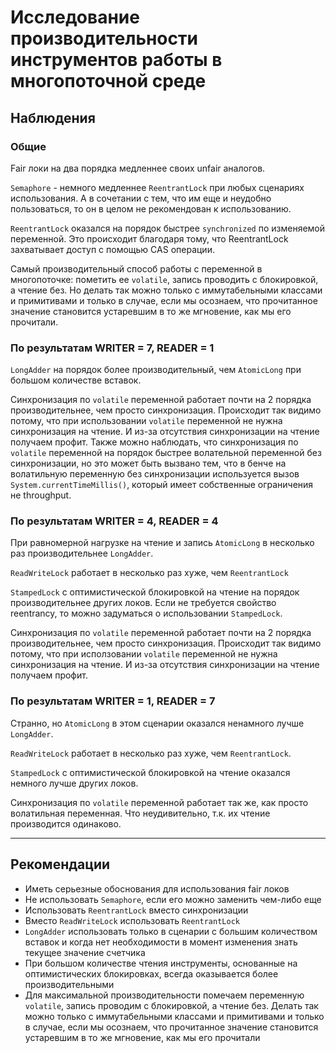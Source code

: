 # Исследование производительности инструментов работы в многопоточной среде

## Наблюдения

### Общие

Fair локи на два порядка медленнее своих unfair аналогов.

`Semaphore` - немного медленнее `ReentrantLock` при любых сценариях использования.
А в сочетании с тем, что им еще и неудобно пользоваться, то он в целом не рекомендован к использованию.

`ReentrantLock` оказался на порядок быстрее `synchronized` по изменяемой переменной.
Это происходит благодаря тому, что ReentrantLock захватывает доступ с помощью CAS операции.

Самый производительный способ работы с переменной в многопоточке: пометить ее `volatile`, запись проводить с блокировкой, а чтение без.
Но делать так можно только с иммутабельными классами и примитивами и только в случае, если мы осознаем, что прочитанное значение становится устаревшим в то же мгновение, как мы его прочитали.


### По результатам WRITER = 7, READER = 1
`LongAdder` на порядок более производительный, чем `AtomicLong` при большом количестве вставок.

Синхронизация по `volatile` переменной работает почти на 2 порядка производительнее,
чем просто синхронизация.
Происходит так видимо потому, что при использовании `volatile` переменной не нужна синхронизация на чтение.
И из-за отсутствия синхронизации на чтение получаем профит.
Также можно наблюдать, что синхронизация по `volatile` переменной на порядок быстрее волательной переменной
без синхронизации, но это может быть вызвано тем, что в бенче на волатильную переменную без синхронизации используется
вызов `System.currentTimeMillis()`, который имеет собственные ограничения не throughput.


### По результатам WRITER = 4, READER = 4
При равномерной нагрузке на чтение и запись `AtomicLong` в несколько раз производительнее `LongAdder`.

`ReadWriteLock` работает в несколько раз хуже, чем `ReentrantLock`

`StampedLock` с оптимистической блокировкой на чтение на порядок производительнее других локов.
Если не требуется свойство reentrancy, то можно задуматься о использовании `StampedLock`.

Синхронизация по `volatile` переменной работает почти на 2 порядка производительнее,
чем просто синхронизация.
Происходит так видимо потому, что при исползовании `volatile` переменной не нужна синхронизация на чтение.
И из-за отсутствия синхронизации на чтение получаем профит.


### По результатам WRITER = 1, READER = 7
Странно, но `AtomicLong` в этом сценарии оказался ненамного лучше `LongAdder`.

`ReadWriteLock` работает в несколько раз хуже, чем `ReentrantLock`.

`StampedLock` с оптимистической блокировкой на чтение оказался немного лучше других локов.

Синхронизация по `volatile` переменной работает так же, как просто волатильная переменная.
Что неудивительно, т.к. их чтение производится одинаково.


---
## Рекомендации
- Иметь серьезные обоснования для использования fair локов
- Не использовать `Semaphore`, если его можно заменить чем-либо еще
- Использовать `ReentrantLock` вместо синхронизации
- Вместо `ReadWriteLock` использовать `ReentrantLock`
- `LongAdder` использовать только в сценарии с большим количеством вставок и когда нет необходимости в момент изменения знать текущее значение счетчика
- При большом количестве чтения инструменты, основанные на оптимистических блокировках, всегда оказывается более производительными
- Для максимальной производительности помечаем переменную `volatile`, запись проводим с блокировкой, а чтение без.
  Делать так можно только с иммутабельными классами и примитивами и только в случае, если мы осознаем, что прочитанное значение становится устаревшим в то же мгновение, как мы его прочитали




